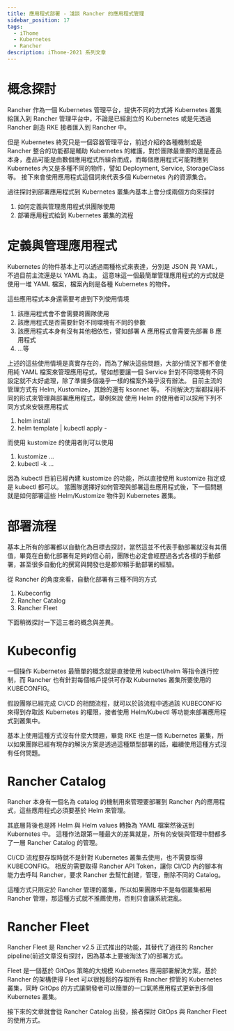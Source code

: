 ```yaml
---
title: 應用程式部署 - 淺談 Rancher 的應用程式管理
sidebar_position: 17
tags:
  - iThome
  - Kubernetes
  - Rancher
description: iThome-2021 系列文章
---
```


# 概念探討
Rancher 作為一個 Kubernetes 管理平台，提供不同的方式將 Kubernetes 叢集給匯入到 Rancher 管理平台中，不論是已經創立的 Kubernetes 或是先透過 Rancher 創造 RKE 接者匯入到 Rancher 中。

但是 Kubernetes 終究只是一個容器管理平台，前述介紹的各種機制或是 Rancher 整合的功能都是輔助 Kubernetes 的維護，對於團隊最重要的還是產品本身，產品可能是由數個應用程式所組合而成，而每個應用程式可能對應到 Kubernetes 內又是多種不同的物件，譬如 Deployment, Service, StorageClass 等。
接下來會使用應用程式這個詞來代表多個 Kubernetes 內的資源集合。

過往探討到部署應用程式到 Kubernetes 叢集內基本上會分成兩個方向來探討
1. 如何定義與管理應用程式供團隊使用
2. 部署應用程式給到 Kubernetes 叢集的流程

# 定義與管理應用程式

Kubernetes 的物件基本上可以透過兩種格式來表達，分別是 JSON 與 YAML，不過目前主流還是以 YAML 為主。
這意味這一個最簡單管理應用程式的方式就是使用一堆 YAML 檔案，檔案內則是各種 Kubernetes 的物件。

這些應用程式本身還需要考慮到下列使用情境
1. 該應用程式會不會需要跨團隊使用
2. 該應用程式是否需要針對不同環境有不同的參數
3. 該應用程式本身有沒有其他相依性，譬如部署 A 應用程式會需要先部署 B 應用程式
4. ...等

上述的這些使用情境是真實存在的，而為了解決這些問題，大部分情況下都不會使用純 YAML 檔案來管理應用程式，譬如想要讓一個 Service 針對不同環境有不同設定就不太好處理，除了準備多個幾乎一樣的檔案外幾乎沒有辦法。
目前主流的管理方式有 Helm, Kustomize，其餘的還有 ksonnet 等。
不同解決方案都採用不同的形式來管理與部署應用程式，舉例來說
使用 Helm 的使用者可以採用下列不同方式來安裝應用程式
1. helm install
2. helm template | kubectl apply -

而使用 kustomize 的使用者則可以使用
1. kustomize ...
2. kubectl -k ...

因為 kubectl 目前已經內建 kustomize 的功能，所以直接使用 kustomize 指定或是 kubectl 都可以。
當團隊選擇好如何管理與部署這些應用程式後，下一個問題就是如何部署這些 Helm/Kustomize 物件到 Kubernetes 叢集。

# 部署流程
基本上所有的部署都以自動化為目標去探討，當然這並不代表手動部署就沒有其價值，畢竟在自動化部署有足夠的信心前，團隊也必定會經歷過各式各樣的手動部署，甚至很多自動化的撰寫與開發也是都仰賴手動部署的經驗。

從 Rancher 的角度來看，自動化部署有三種不同的方式
1. Kubeconfig
2. Rancher Catalog
3. Rancher Fleet

下面稍微探討一下這三者的概念與差異。

# Kubeconfig
一個操作 Kubernetes 最簡單的概念就是直接使用 kubectl/helm 等指令進行控制，而 Rancher 也有針對每個帳戶提供可存取 Kubernetes 叢集所要使用的 KUBECONFIG。

假設團隊已經完成 CI/CD 的相關流程，就可以於該流程中透過該 KUBECONFIG 來得到存取該 Kubernetes 的權限，接者使用 Helm/Kubectl 等功能來部署應用程式到叢集中。

基本上使用這種方式沒有什麼大問題，畢竟 RKE 也是一個 Kubernetes 叢集，所以如果團隊已經有現存的解決方案是透過這種類型部署的話，繼續使用這種方式沒有任何問題。

# Rancher Catalog

Rancher 本身有一個名為 catalog 的機制用來管理要部署到 Rancher 內的應用程式，這些應用程式必須要基於 Helm 來管理。

其底層背後也是將 Helm 與 Helm values 轉換為 YAML 檔案然後送到 Kubernetes 中。
這種作法跟第一種最大的差異就是，所有的安裝與管理中間都多了一層 Rancher Catalog 的管理。

CI/CD 流程要存取時就不是針對 Kubernetes 叢集去使用，也不需要取得 KUBECONFIG。
相反的需要取得 Rancher API Token，讓你 CI/CD 內的腳本有能力去呼叫 Rancher，要求 Rancher 去幫忙創建，管理，刪除不同的 Catalog。

這種方式只限定於 Rancher 管理的叢集，所以如果團隊中不是每個叢集都用 Rancher 管理，那這種方式就不推薦使用，否則只會讓系統混亂。

# Rancher Fleet
Rancher Fleet 是 Rancher v2.5 正式推出的功能，其替代了過往的 Rancher pipeline(前述文章沒有探討，因為基本上要被淘汰了)的部署方式。

Fleet 是一個基於 GitOps 策略的大規模 Kubernetes 應用部署解決方案，基於 Rancher 的架構使得 Fleet 可以很輕鬆的存取所有 Rancher 控管的 Kubernetes 叢集，同時 GitOps 的方式讓開發者可以簡單的一口氣將應用程式更新到多個 Kubernetes 叢集。

接下來的文章就會從 Rancher Catalog 出發，接者探討 GitOps 與 Rancher Fleet 的使用方式。

